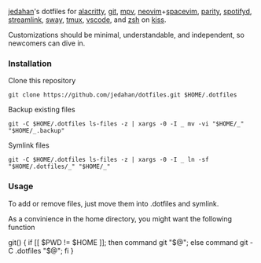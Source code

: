 [jedahan](http://jonathan.is)'s dotfiles for [alacritty](https://github.com/jwilm/alacritty),
[git](https://git-scm.com),
[mpv](https://mpv.io),
[neovim](https://neovim.io)+[spacevim](https://spacevim.org),
[parity](https://parity.io),
[spotifyd](https://github.com/Spotifyd/spotifyd),
[streamlink](https://streamlink.github.io),
[sway](https://swaywm.org),
[tmux](https://github.com/tmux/tmux),
[vscode](https://github.com/Microsoft/vscode),
and [zsh](https://zsh.org) on [kiss](https://k1ss.org).

Customizations should be minimal, understandable, and independent, so newcomers can dive in.

### Installation

Clone this repository

    git clone https://github.com/jedahan/dotfiles.git $HOME/.dotfiles

Backup existing files

    git -C $HOME/.dotfiles ls-files -z | xargs -0 -I _ mv -vi "$HOME/_" "$HOME/_.backup"

Symlink files

    git -C $HOME/.dotfiles ls-files -z | xargs -0 -I _ ln -sf "$HOME/.dotfiles/_" "$HOME/_"

### Usage

To add or remove files, just move them into .dotfiles and symlink.

As a convinience in the home directory, you might want the following function

git() { if [[ $PWD != $HOME ]]; then command git "$@"; else command git -C .dotfiles "$@"; fi }
